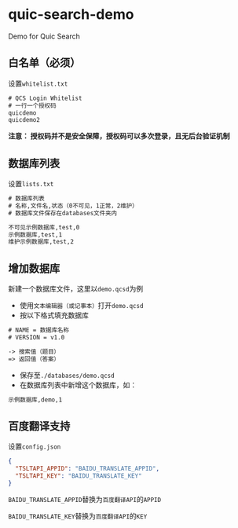 # quic-search-demo

Demo for Quic Search

## 白名单（必须）

设置`whitelist.txt`

```txt
# QCS Login Whitelist
# 一行一个授权码
quicdemo
quicdemo2
```

**注意： 授权码并不是安全保障，授权码可以多次登录，且无后台验证机制**

## 数据库列表

设置`lists.txt`

```txt
# 数据库列表
# 名称,文件名,状态（0不可见，1正常，2维护）
# 数据库文件保存在databases文件夹内

不可见示例数据库,test,0
示例数据库,test,1
维护示例数据库,test,2
```

## 增加数据库

新建一个数据库文件，这里以`demo.qcsd`为例

- 使用`文本编辑器（或记事本）`打开`demo.qcsd`
- 按以下格式填充数据库

```txt
# NAME = 数据库名称
# VERSION = v1.0

-> 搜索值（题目）
=> 返回值（答案）
```

- 保存至`./databases/demo.qcsd`
- 在数据库列表中新增这个数据库，如：

```txt
示例数据库,demo,1
```

## 百度翻译支持

设置`config.json`

```json
{
  "TSLTAPI_APPID": "BAIDU_TRANSLATE_APPID",
  "TSLTAPI_KEY": "BAIDU_TRANSLATE_KEY"
}
```

`BAIDU_TRANSLATE_APPID`替换为`百度翻译API`的`APPID`

`BAIDU_TRANSLATE_KEY`替换为`百度翻译API`的`KEY`
